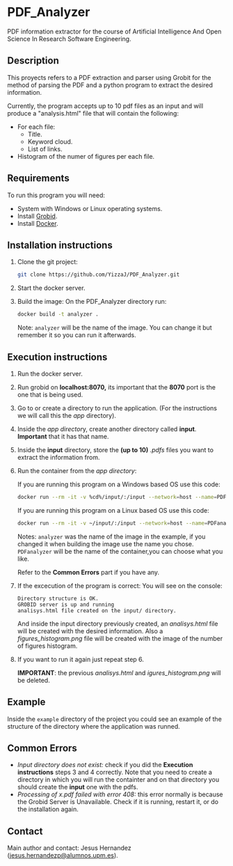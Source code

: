 
# PDF_Analyzer

PDF information extractor for the course of Artificial Intelligence And Open Science In Research Software Engineering.

## Description

This proyects refers to a PDF extraction and parser using Grobit for the method of parsing the PDF and a python program to extract the desired information.

Currently, the program accepts up to 10 pdf files as an input and will produce a "analysis.html" file that will contain the following:

* For each file:
  * Title.
  * Keyword cloud.
  * List of links.
* Histogram of the numer of figures per each file.

## Requirements

To run this program you will need:

* System with Windows or Linux operating systems.
* Install [Grobid](https://github.com/kermitt2/grobid).
* Install [Docker](https://docs.docker.com/engine/install/).

## Installation instructions

1. Clone the git project:

   ```bash
   git clone https://github.com/YizzaJ/PDF_Analyzer.git
   ```
2. Start the docker server.
3. Build the image: On the PDF_Analyzer directory run:

   ```bash
   docker build -t analyzer .
   ```

   Note: `analyzer` will be the name of the image. You can change it but remember it so you can run it afterwards.

## Execution instructions

1. Run the docker server.
2. Run grobid on **localhost:8070,** its important that the **8070** port is the one that is being used.
3. Go to or create a directory to run the application. (For the instructions we will call this the *app* directory).
4. Inside the *app director*y, create another directory called **input**. **Important** that it has that name.
5. Inside the **input** directory, store the **(up to 10)** *.pdfs* files you want to extract the information from.
6. Run the container from the *app directory*:

   If you are running this program on a Windows based OS use this code:

   ```bash
   docker run --rm -it -v %cd%/input/:/input --network=host --name=PDFanalyzer analyzer
   ```

   If you are running this program on a Linux based OS use this code:

   ```bash
   docker run --rm -it -v ~/input/:/input --network=host --name=PDFanalyzer analyzer
   ```

   Notes: `analyzer` was the name of the image in the example, if you changed it when building the image use the  name you chose. `PDFanalyzer` will be the name of the container,you can choose what you like.

   Refer to the **Common Errors** part if you have any.
7. If the excecution of the program is correct:
   You will see on the console:

   ```
   Directory structure is OK.
   GROBID server is up and running
   analisys.html file created on the input/ directory.
   ```

   And inside the input directory previously created, an *analisys.html* file will be created with the desired information. Also a *figures_histogram.png* file will be created with the image of the number of figures histogram.
8. If you want to run it again just repeat step 6.

   **IMPORTANT**: the previous *analisys.html* and *igures_histogram.png* will be deleted.

## Example

Inside the `example` directory of the project you could see an example of the structure of the directory where the application was runned.

## Common Errors

* *Input directory does not exist:* check if you did the **Execution instructions** steps 3 and 4 correctly. Note that you need to create a directory in which you will run the containter and on that directory you should create the **input** one with the pdfs.
* *Processing of x.pdf failed with error 408:* this error normally is because the Grobid Server is Unavailable. Check if it is running, restart it, or do the installation again.

## Contact

Main author and contact: Jesus Hernandez ([jesus.hernandezp@alumnos.upm.es](jesus.hernandezp@alumnos.upm.es)).
